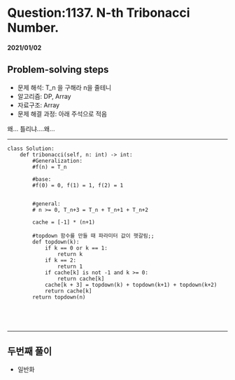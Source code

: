 # Question:1137. N-th Tribonacci Number.
#### 2021/01/02


## Problem-solving steps
* 문제 해석: T_n 을 구해라 n을 줄테니
* 알고리즘: DP, Array
* 자료구조: Array
* 문제 해결 과정: 아래 주석으로 적음

왜... 틀리냐....왜...



---

```python3
class Solution:
    def tribonacci(self, n: int) -> int:
        #Generalization:
        #f(n) = T_n
        
        #base: 
        #f(0) = 0, f(1) = 1, f(2) = 1
        
        
        #general:
        # n >= 0, T_n+3 = T_n + T_n+1 + T_n+2
        
        cache = [-1] * (n+1)
        
        #topdown 함수를 만들 때 파라미터 값이 헷갈림;;
        def topdown(k):
            if k == 0 or k == 1:
                return k
            if k == 2:
                return 1
            if cache[k] is not -1 and k >= 0:
                return cache[k]
            cache[k + 3] = topdown(k) + topdown(k+1) + topdown(k+2) 
            return cache[k]
        return topdown(n)
            
        
        
        

```

---

## 두번째 풀이  

* 일반화  

